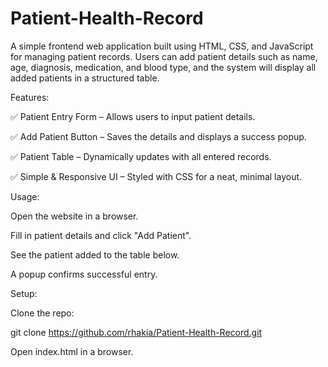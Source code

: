 # Patient-Health-Record
A simple frontend web application built using HTML, CSS, and JavaScript for managing patient records. Users can add patient details such as name, age, diagnosis, medication, and blood type, and the system will display all added patients in a structured table.

Features:

✅ Patient Entry Form – Allows users to input patient details. 

✅ Add Patient Button – Saves the details and displays a success popup. 

✅ Patient Table – Dynamically updates with all entered records. 

✅ Simple & Responsive UI – Styled with CSS for a neat, minimal layout.

Usage:

Open the website in a browser.

Fill in patient details and click "Add Patient".

See the patient added to the table below.

A popup confirms successful entry.

Setup:

Clone the repo:

git clone https://github.com/rhakia/Patient-Health-Record.git

Open index.html in a browser.
